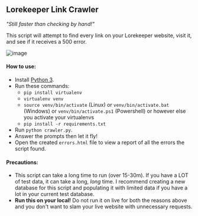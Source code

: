 ## Lorekeeper Link Crawler
_"Still faster than checking by hand!"_

This script will attempt to find every link on your Lorekeeper website, visit it, and see if it receives a 500 error.

![image](https://github.com/user-attachments/assets/c4ef3db6-8986-421b-a193-3cb0d08b6893)

#### How to use:
- Install [Python 3](https://www.python.org/downloads/).
- Run these commands:
    - `pip install virtualenv`
    - `virtualenv venv`
    - `source venv/bin/activate` (Linux) or `venv/bin/activate.bat` (Windows) or `venv/bin/activate.ps1` (Powershell) or however else you activate your virtualenvs
    - `pip install -r requirements.txt`
- Run `python crawler.py`.
- Answer the prompts then let it fly!
- Open the created `errors.html` file to view a report of all the errors the script found.

#### Precautions:
- This script can take a long time to run (over 15-30m). If you have a LOT of test data, it can take a long, _long_ time. I recommend creating a new database for this script and populating it with limited data if you have a lot in your current test database.
- **Run this on your local!** Do not run it on live for both the reasons above and you don't want to slam your live website with unnecessary requests.
